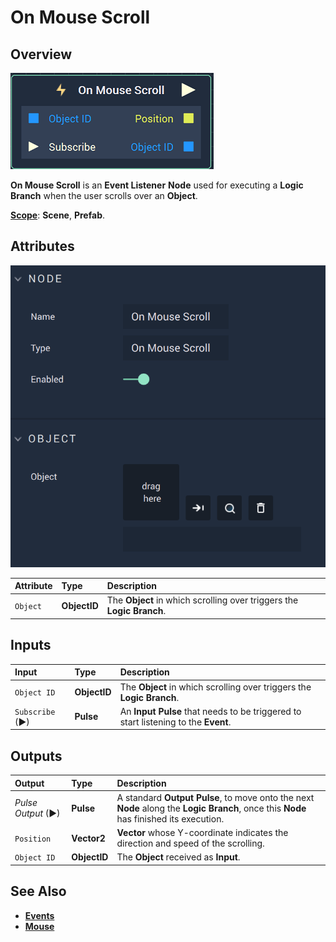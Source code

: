 # On Mouse Scroll

## Overview

![The On Mouse Scroll Node.](../../../.gitbook/assets/onmousescrollnode.png)

**On Mouse Scroll** is an **Event Listener** **Node** used for executing a **Logic Branch** when the user scrolls over an **Object**.

[**Scope**](../../overview.md#scopes): **Scene**, **Prefab**.

## Attributes

![The On Mouse Scroll Node Attributes.](../../../.gitbook/assets/onmousescrollattributes.png)

| Attribute | Type | Description |
| :--- | :--- | :--- |
| `Object` | **ObjectID** | The **Object** in which scrolling over triggers the **Logic Branch**. |

## Inputs

| Input | Type | Description |
| :--- | :--- | :--- |
| `Object ID` | **ObjectID** | The **Object** in which scrolling over triggers the **Logic Branch**. |
| `Subscribe` (►)|**Pulse** | An **Input Pulse** that needs to be triggered to start listening to the **Event**. |

## Outputs

| Output | Type | Description |
| :--- | :--- | :--- |
| _Pulse Output_ \(►\) | **Pulse** | A standard **Output Pulse**, to move onto the next **Node** along the **Logic Branch**, once this **Node** has finished its execution. |
| `Position` | **Vector2** | **Vector** whose Y-coordinate indicates the direction and speed of the scrolling. |
| `Object ID` | **ObjectID** | The **Object** received as **Input**. |

## See Also

* [**Events**](../)
* [**Mouse**](./)


